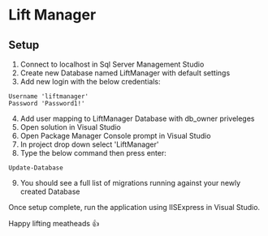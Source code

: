 ﻿# Lift Manager

## Setup
1. Connect to localhost in Sql Server Management Studio
2. Create new Database named LiftManager with default settings
3. Add new login with the below credentials:
```
Username 'liftmanager'
Password 'Password1!'
```
4. Add user mapping to LiftManager Database with db_owner priveleges
5. Open solution in Visual Studio
6. Open Package Manager Console prompt in Visual Studio
7. In project drop down select 'LiftManager'
8. Type the below command then press enter:
```
Update-Database
```
9. You should see a full list of migrations running against your newly created Database

Once setup complete, run the application using IISExpress in Visual Studio.

Happy lifting meatheads :+1:
